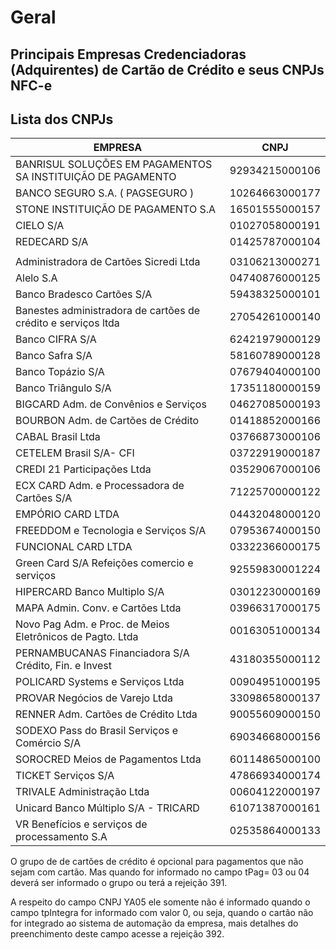 # Geral 
## Principais Empresas Credenciadoras (Adquirentes) de Cartão de Crédito e seus CNPJs NFC-e

## Lista dos CNPJs 

| EMPRESA  | CNPJ |
| -------- | ------- |
| BANRISUL SOLUÇÕES EM PAGAMENTOS SA INSTITUIÇÃO DE PAGAMENTO    | 92934215000106    |
| BANCO SEGURO S.A.   ( PAGSEGURO )   | 10264663000177    |
| STONE INSTITUIÇÃO DE PAGAMENTO S.A  | 16501555000157    |
|CIELO S/A | 01027058000191 |
|REDECARD S/A | 01425787000104  |
|   |     |
|Administradora de Cartões Sicredi Ltda | 03106213000271 |
|Alelo S.A | 04740876000125 |
|Banco Bradesco Cartões S/A | 59438325000101 |
|Banestes administradora de cartões de crédito e serviços ltda | 27054261000140 |
|Banco CIFRA S/A | 62421979000129 |
|Banco Safra S/A | 58160789000128 |
|Banco Topázio S/A |07679404000100 |
|Banco Triângulo S/A |17351180000159 |
|BIGCARD Adm. de Convênios e Serviços | 04627085000193 |
|BOURBON Adm. de Cartões de Crédito | 01418852000166 |
|CABAL Brasil Ltda | 03766873000106 |
|CETELEM Brasil S/A- CFI | 03722919000187 |
|CREDI 21 Participações Ltda | 03529067000106 |
|ECX CARD Adm. e Processadora de Cartões S/A | 71225700000122 |
|EMPÓRIO CARD LTDA | 04432048000120 |
|FREEDDOM e Tecnologia e Serviços S/A | 07953674000150 |
|FUNCIONAL CARD LTDA | 03322366000175 |
|Green Card S/A Refeições comercio e serviços | 92559830001224 |
|HIPERCARD Banco Multiplo S/A | 03012230000169 |
|MAPA Admin. Conv. e Cartões Ltda | 03966317000175 |
|Novo Pag Adm. e Proc. de Meios Eletrônicos de Pagto. Ltda | 00163051000134 |
|PERNAMBUCANAS Financiadora S/A Crédito, Fin. e Invest  | 43180355000112 |
|POLICARD Systems e Serviços Ltda | 00904951000195 |
|PROVAR Negócios de Varejo Ltda | 33098658000137 |
|RENNER Adm. Cartões de Crédito Ltda | 90055609000150 |
|SODEXO Pass do Brasil Serviços e Comércio S/A  | 69034668000156 |
|SOROCRED Meios de Pagamentos Ltda | 60114865000100 |
|TICKET Serviços S/A |47866934000174|
|TRIVALE Administração Ltda |00604122000197|
|Unicard Banco Múltiplo S/A - TRICARD | 61071387000161|
|VR Benefícios e serviços de processamento S.A |02535864000133|

O grupo de de cartões de crédito é opcional para pagamentos que não sejam com cartão. Mas quando
for informado no campo tPag= 03 ou 04 deverá ser informado o grupo ou terá a rejeição 391.

A respeito do campo CNPJ YA05 ele somente não é informado quando o campo tpIntegra for
informado com valor 0, ou seja, quando o cartão não for integrado ao sistema de automação da
empresa, mais detalhes do preenchimento deste campo acesse a rejeição 392.
